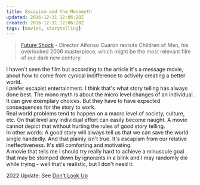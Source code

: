 ```yaml
---
title: Escapism and the Monomyth
updated: 2016-12-31 12:06:20Z
created: 2016-12-31 12:06:20Z
tags: [movies, storytelling]
---
```


> [Future Shock](http://www.vulture.com/2016/12/children-of-men-alfonso-cuaron-c-v-r.html) - Director Alfonso Cuarón revisits Children of Men, his overlooked 2006 masterpiece, which might be the most relevant film of our dark new century.


I haven't seen the film but according to the article it's a message movie, about how to come from cynical indifference to actively creating a better world.<br>
I prefer escapist entertainment. I think that's what story telling has always done best. The mono myth is about the micro level changes of an individual. It can give exemplary choices. But they have to have expected consequences for the story to work.<br>
Real world problems tend to happen on a macro level of society, culture, etc. On that level any individual effort can easily become naught. A movie cannot depict that without hurting the rules of good story telling.<br>
In other words: A good story will always tell us that we can save the world single handedly. And that plainly isn't true. It's escapism from our relative ineffectiveness. It's still comforting and motivating.<br>
A movie that tells me I should try really hard to achieve a minuscule goal that may be stomped down by ignorants in a blink and I may randomly die while trying - well that's realistic, but I don't need it.

2022 Update: See [Don't Look Up](	https://en.wikipedia.org/wiki/Don%27t_Look_Up)

